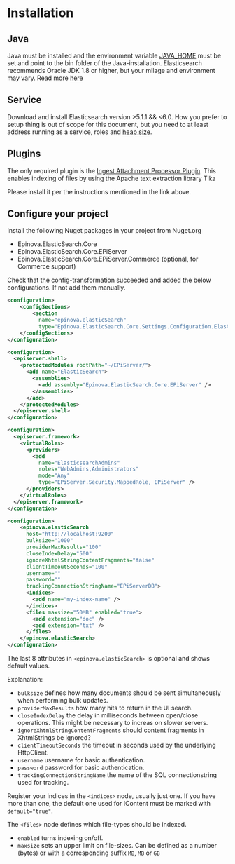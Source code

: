 # Installation

## Java
Java must be installed and the environment variable [JAVA_HOME](https://confluence.atlassian.com/display/DOC/Setting+the+JAVA_HOME+Variable+in+Windows) must be set and point to the bin folder of the Java-installation. 
Elasticsearch recommends Oracle JDK 1.8 or higher, but your milage and environment may vary. 
Read more [here](https://www.elastic.co/guide/en/elasticsearch/reference/current/_installation.html)

## Service
Download and install Elasticsearch version >5.1.1 && <6.0. How you prefer to setup thing is out of scope for this document, 
but you need to at least address running as a service, roles and [heap size](https://www.elastic.co/guide/en/elasticsearch/reference/current/heap-size.html).

## Plugins
The only required plugin is the [Ingest Attachment Processor Plugin](https://www.elastic.co/guide/en/elasticsearch/plugins/master/ingest-attachment.html). 
This enables indexing of files by using the Apache text extraction library Tika

Please install it per the instructions mentioned in the link above.

## Configure your project
Install the following Nuget packages in your project from Nuget.org

* Epinova.ElasticSearch.Core
* Epinova.ElasticSearch.Core.EPiServer
* Epinova.ElasticSearch.Core.EPiServer.Commerce (optional, for Commerce support)

Check that the config-transformation succeeded and added the below configurations. If not add them manually.

  ```xml
  <configuration>
      <configSections>
          <section 
            name="epinova.elasticSearch"
            type="Epinova.ElasticSearch.Core.Settings.Configuration.ElasticSearchSection, Epinova.ElasticSearch.Core" />
      </configSections>
  </configuration>  
  ```

  ```xml
  <configuration>
    <episerver.shell>
      <protectedModules rootPath="~/EPiServer/">
        <add name="ElasticSearch">
          <assemblies>
            <add assembly="Epinova.ElasticSearch.Core.EPiServer" />
          </assemblies>
        </add>
      </protectedModules>
    </episerver.shell>
  </configuration>
  ```

  ```xml
  <configuration>
    <episerver.framework>
      <virtualRoles>
        <providers>
          <add 
            name="ElasticsearchAdmins" 
            roles="WebAdmins,Administrators" 
            mode="Any" 
            type="EPiServer.Security.MappedRole, EPiServer" />
        </providers>
      </virtualRoles>
    </episerver.framework>
  </configuration>
  ```

  ```xml
  <configuration>
      <epinova.elasticSearch 
        host="http://localhost:9200" 
        bulksize="1000"
        providerMaxResults="100"
        closeIndexDelay="500"
        ignoreXhtmlStringContentFragments="false"
        clientTimeoutSeconds="100"
        username=""
        password=""
        trackingConnectionStringName="EPiServerDB">
        <indices>
          <add name="my-index-name" />
        </indices>
        <files maxsize="50MB" enabled="true">
          <add extension="doc" />
          <add extension="txt" />
        </files>
      </epinova.elasticSearch>
  </configuration>
  ```

The last 8 attributes in `<epinova.elasticSearch>` is optional and shows default values. 

Explanation:

* `bulksize` defines how many documents should be sent simultaneously when performing bulk updates.
* `providerMaxResults` how many hits to return in the UI search.
* `closeIndexDelay` the delay in milliseconds between open/close operations. This might be necessary to increas on slower servers.
* `ignoreXhtmlStringContentFragments` should content fragments in XhtmlStrings be ignored?
* `clientTimeoutSeconds` the timeout in seconds used by the underlying HttpClient.
* `username` username for basic authentication.
* `password` password for basic authentication.
* `trackingConnectionStringName` the name of the SQL connectionstring used for tracking.


Register your indices in the `<indices>` node, usually just one. If you have more than one, the default one used for IContent must be marked with `default="true"`. 

The `<files>` node defines which file-types should be indexed.
  * `enabled` turns indexing on/off.
  * `maxsize` sets an upper limit on file-sizes. Can be defined as a number (bytes) or with a corresponding suffix `MB`, `MB` or `GB`
